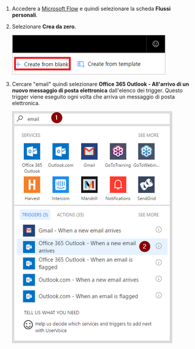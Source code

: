 1. Accedere a [Microsoft Flow](https://flow.microsoft.com) e quindi selezionare la scheda **Flussi personali**.
2. Selezionare **Crea da zero**.
   
    ![Flusso vuoto](media/email-triggers/email-triggers-create-blank.png)
3. Cercare "email" quindi selezionare **Office 365 Outlook - All'arrivo di un nuovo messaggio di posta elettronica** dall'elenco dei trigger. Questo trigger viene eseguito ogni volta che arriva un messaggio di posta elettronica.
   
    ![Cercare un messaggio di posta elettronica](media/email-triggers/email-triggers-1.png)


